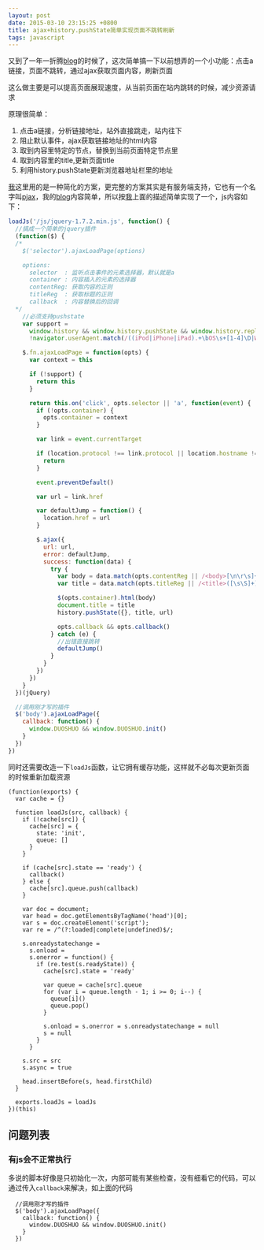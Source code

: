 ```yaml
---
layout: post
date: 2015-03-10 23:15:25 +0800
title: ajax+history.pushState简单实现页面不跳转刷新
tags: javascript
---
```


又到了一年一折腾[blog]的时候了，这次简单搞一下以前想弄的一个小功能：点击a链接，页面不跳转，通过ajax获取页面内容，刷新页面

这么做主要是可以提高页面展现速度，从当前页面在站内跳转的时候，减少资源请求

原理很简单：
1. 点击a链接，分析链接地址，站外直接跳走，站内往下
2. 阻止默认事件，ajax获取链接地址的html内容
3. 取到内容里特定的节点，替换到当前页面特定节点里
4. 取到内容里的title,更新页面title
5. 利用history.pushState更新浏览器地址栏里的地址

[我]这里用的是一种简化的方案，更完整的方案其实是有服务端支持，它也有一个名字叫[pjax](https://github.com/defunkt/jquery-pjax)，我的[blog](http://jser.me)内容简单，所以按[我]上面的描述简单实现了一个，js内容如下：

```javascript
loadJs('/js/jquery-1.7.2.min.js', function() {
  //搞成一个简单的jquery插件
  (function($) {
  /*
    $('selector').ajaxLoadPage(options)

    options:
      selector  : 监听点击事件的元素选择器，默认就是a
      container : 内容插入的元素的选择器
      contentReg: 获取内容的正则
      titleReg  : 获取标题的正则
      callback  : 内容替换后的回调
  */
    //必须支持pushstate
    var support =
      window.history && window.history.pushState && window.history.replaceState &&
      !navigator.userAgent.match(/((iPod|iPhone|iPad).+\bOS\s+[1-4]\D|WebApps\/.+CFNetwork)/)

    $.fn.ajaxLoadPage = function(opts) {
      var context = this

      if (!support) {
        return this
      }

      return this.on('click', opts.selector || 'a', function(event) {
        if (!opts.container) {
          opts.container = context
        }

        var link = event.currentTarget

        if (location.protocol !== link.protocol || location.hostname !== link.hostname) {
          return
        }

        event.preventDefault()

        var url = link.href

        var defaultJump = function() {
          location.href = url
        }

        $.ajax({
          url: url,
          error: defaultJump,
          success: function(data) {
            try {
              var body = data.match(opts.contentReg || /<body>[\n\r\s]+([\s\S]+)<\/body>/i)[1]
              var title = data.match(opts.titleReg || /<title>([\s\S]+)<\/title>[\n\r\s]+/i)[1]

              $(opts.container).html(body)
              document.title = title
              history.pushState({}, title, url)

              opts.callback && opts.callback()
            } catch (e) {
              //出错直接跳转
              defaultJump()
            }
          }
        })
      })
    }
  })(jQuery)

  //调用刚才写的插件
  $('body').ajaxLoadPage({
    callback: function() {
      window.DUOSHUO && window.DUOSHUO.init()
    }
  })
})
```

同时还需要改造一下`loadJs`函数，让它拥有缓存功能，这样就不必每次更新页面的时候重新加载资源

```
(function(exports) {
  var cache = {}

  function loadJs(src, callback) {
    if (!cache[src]) {
      cache[src] = {
        state: 'init',
        queue: []
      }
    }

    if (cache[src].state == 'ready') {
      callback()
    } else {
      cache[src].queue.push(callback)
    }

    var doc = document;
    var head = doc.getElementsByTagName('head')[0];
    var s = doc.createElement('script');
    var re = /^(?:loaded|complete|undefined)$/;

    s.onreadystatechange =
      s.onload =
      s.onerror = function() {
        if (re.test(s.readyState)) {
          cache[src].state = 'ready'

          var queue = cache[src].queue
          for (var i = queue.length - 1; i >= 0; i--) {
            queue[i]()
            queue.pop()
          }

          s.onload = s.onerror = s.onreadystatechange = null
          s = null
        }
      }

    s.src = src
    s.async = true

    head.insertBefore(s, head.firstChild)
  }

  exports.loadJs = loadJs
})(this)
```


## 问题列表

### 有js会不正常执行　
多说的脚本好像是只初始化一次，内部可能有某些检查，没有细看它的代码，可以通过传入`callback`来解决，如上面的代码

```
  //调用刚才写的插件
  $('body').ajaxLoadPage({
    callback: function() {
      window.DUOSHUO && window.DUOSHUO.init()
    }
  })
```

[blog]: http://jser.me
[我]: http://weibo.com/ihubo
